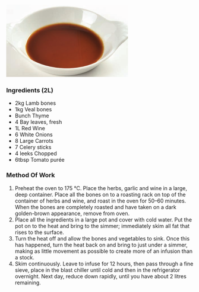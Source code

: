 ![lambJus](assets/images/stocksoupssauces/lambjus.png)
### **Ingredients (2L)**
- 2kg Lamb bones
- 1kg Veal bones
- Bunch Thyme
- 4 Bay leaves, fresh
- 1L Red Wine 
- 6 White Onions
- 8 Large Carrots
- 7 Celery sticks
- 4 leeks Chopped
- 6tbsp Tomato purée

### **Method Of Work**
1. Preheat the oven to 175 °C. Place the herbs,
garlic and wine in a large, deep container. Place
all the bones on to a roasting rack on top of the
container of herbs and wine, and roast in the
oven for 50–60 minutes. When the bones are
completely roasted and have taken on a dark
golden-brown appearance, remove from oven.
2. Place all the ingredients in a large pot and cover
with cold water. Put the pot on to the heat and
bring to the simmer; immediately skim all fat that
rises to the surface.
3. Turn the heat off and allow the bones and
vegetables to sink. Once this has happened,
turn the heat back on and bring to just under a
simmer, making as little movement as possible to
create more of an infusion than a stock.
4. Skim continuously. Leave to infuse for 12 hours,
then pass through a fine sieve, place in the
blast chiller until cold and then in the refrigerator
overnight. Next day, reduce down rapidly, until
you have about 2 litres remaining.

